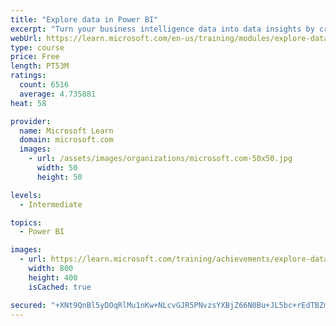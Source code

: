 ```yaml
---
title: "Explore data in Power BI"
excerpt: "Turn your business intelligence data into data insights by creating and configuring Power BI dashboards."
webUrl: https://learn.microsoft.com/en-us/training/modules/explore-data-power-bi/
type: course
price: Free
length: PT53M
ratings:
  count: 6516
  average: 4.735881
heat: 58

provider:
  name: Microsoft Learn
  domain: microsoft.com
  images:
    - url: /assets/images/organizations/microsoft.com-50x50.jpg
      width: 50
      height: 50

levels:
  - Intermediate

topics:
  - Power BI

images:
  - url: https://learn.microsoft.com/training/achievements/explore-data-with-power-bi-desktop-social.png
    width: 800
    height: 400
    isCached: true

secured: "+XNt9QnBl5yDOqRlMu1nKw+NLcvGJR5PNvzsYXBjZ66N0Bu+JL5bc+rEdTBZmJ8fHp27KtyGMx7BHf/NvGwXD/0FEdXkV/6Cs0gQTkmR2WEClqwycrih5orbKblutxO6pjgmUSo9+GbeeV+7CkNdD+m43ydLzDmKPEmn4CIbXvDyOgJnwXFCxNRtbW/3F5jn1aGVAOHt9cJGlAejfsj57hiMKyKsOakBHubhycBhrtghWrpdpDoWnkCU1OekgJbxIpEupJNIHdoToKEnjZZ3d+VcWfGH9UFv+1jtf6lBi4i4KC0AgVk9AzcIXWBblbN5+1t5P9sOPs9IJH0j+2bpDuMhACcVDhadZApMmXhb2iRCfm3TGDqO3DEu/waHiim3ct+2YLYMh+3sD64/JL3oB0ob6679FrN/JhEB2FP0Xt8=;WpbqBSB4RhPyeImWcO6j1A=="
---
```


